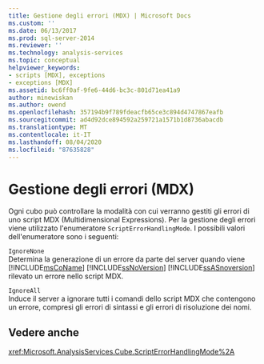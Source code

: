 ```yaml
---
title: Gestione degli errori (MDX) | Microsoft Docs
ms.custom: ''
ms.date: 06/13/2017
ms.prod: sql-server-2014
ms.reviewer: ''
ms.technology: analysis-services
ms.topic: conceptual
helpviewer_keywords:
- scripts [MDX], exceptions
- exceptions [MDX]
ms.assetid: bc6ff0af-9fe6-44d6-bc3c-801d71ea41a9
author: minewiskan
ms.author: owend
ms.openlocfilehash: 357194b9f789fdeacfb65ce3c894d4747867eafb
ms.sourcegitcommit: ad4d92dce894592a259721a1571b1d8736abacdb
ms.translationtype: MT
ms.contentlocale: it-IT
ms.lasthandoff: 08/04/2020
ms.locfileid: "87635828"
---
```

# <a name="error-handling-mdx"></a>Gestione degli errori (MDX)
  Ogni cubo può controllare la modalità con cui verranno gestiti gli errori di uno script MDX (Multidimensional Expressions). Per la gestione degli errori viene utilizzato l'enumeratore `ScriptErrorHandlingMode`. I possibili valori dell'enumeratore sono i seguenti:  
  
 `IgnoreNone`  
 Determina la generazione di un errore da parte del server quando viene [!INCLUDE[msCoName](../../../includes/msconame-md.md)] [!INCLUDE[ssNoVersion](../../../includes/ssnoversion-md.md)] [!INCLUDE[ssASnoversion](../../../includes/ssasnoversion-md.md)] rilevato un errore nello script MDX.  
  
 `IgnoreAll`  
 Induce il server a ignorare tutti i comandi dello script MDX che contengono un errore, compresi gli errori di sintassi e gli errori di risoluzione dei nomi.  
  
## <a name="see-also"></a>Vedere anche  
 <xref:Microsoft.AnalysisServices.Cube.ScriptErrorHandlingMode%2A>  
  
  
